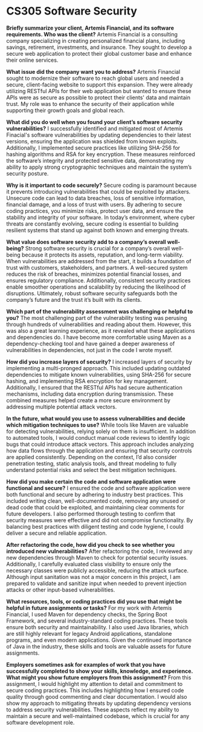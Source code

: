 # CS305 Software Security

**Briefly summarize your client, Artemis Financial, and its software requirements. Who was the client?**
Artemis Financial is a consulting company specializing in creating personalized financial plans, including savings, retirement, investments, and insurance. They sought to develop a secure web application to protect their global customer base and enhance their online services. 

**What issue did the company want you to address?**
Artemis Financial sought to modernize their software to reach global users and needed a secure, client-facing website to support this expansion. They were already utilizing RESTful APIs for their web application but wanted to ensure these APIs were as secure as possible to protect their clients' data and maintain trust. My role was to enhance the security of their application while supporting their growth goals and global reach. 

**What did you do well when you found your client’s software security vulnerabilities?**
I successfully identified and mitigated most of Artemis Finacial's software vulnerabilities by updating dependencies to their latest versions, ensuring the application was shielded from known exploits. Additionally, I implemented secure practices like utilizing SHA-256 for hashing algorithms and RSA for key encryption. These measures reinforced the software’s integrity and protected sensitive data, demonstrating my ability to apply strong cryptographic techniques and maintain the system’s security posture.

**Why is it important to code securely?**
Secure coding is paramount because it prevents introducing vulnerabilities that could be exploited by attackers. Unsecure code can lead to data breaches, loss of sensitive information, financial damage, and a loss of trust with users. By adhering to secure coding practices, you minimize risks, protect user data, and ensure the stability and integrity of your software. In today’s environment, where cyber threats are constantly evolving, secure coding is essential to building resilient systems that stand up against both known and emerging threats. 

**What value does software security add to a company’s overall well-being?**
Strong software security is crucial for a company’s overall well-being because it protects its assets, reputation, and long-term viability. When vulnerabilities are addressed from the start, it builds a foundation of trust with customers, stakeholders, and partners. A well-secured system reduces the risk of breaches, minimizes potential financial losses, and ensures regulatory compliance. Additionally, consistent security practices enable smoother operations and scalability by reducing the likelihood of disruptions. Ultimately, robust software security safeguards both the company’s future and the trust it’s built with its clients. 

**Which part of the vulnerability assessment was challenging or helpful to you?**
The most challenging part of the vulnerability testing was perusing through hundreds of vulnerabilities and reading about them. However, this was also a great learning experience, as it revealed what these applications and dependencies do. I have become more comfortable using Maven as a dependency-checking tool and have gained a deeper awareness of vulnerabilities in dependencies, not just in the code I wrote myself. 

**How did you increase layers of security?**
I increased layers of security by implementing a multi-pronged approach. This included updating outdated dependencies to mitigate known vulnerabilities, using SHA-256 for secure hashing, and implementing RSA encryption for key management. Additionally, I ensured that the RESTful APIs had secure authentication mechanisms, including data encryption during transmission. These combined measures helped create a more secure environment by addressing multiple potential attack vectors. 

**In the future, what would you use to assess vulnerabilities and decide which mitigation techniques to use?**
While tools like Maven are valuable for detecting vulnerabilities, relying solely on them is insufficient. In addition to automated tools, I would conduct manual code reviews to identify logic bugs that could introduce attack vectors. This approach includes analyzing how data flows through the application and ensuring that security controls are applied consistently. Depending on the context, I’d also consider penetration testing, static analysis tools, and threat modeling to fully understand potential risks and select the best mitigation techniques. 

**How did you make certain the code and software application were functional and secure?**
I ensured the code and software application were both functional and secure by adhering to industry best practices. This included writing clean, well-documented code, removing any unused or dead code that could be exploited, and maintaining clear comments for future developers. I also performed thorough testing to confirm that security measures were effective and did not compromise functionality. By balancing best practices with diligent testing and code hygiene, I could deliver a secure and reliable application. 

**After refactoring the code, how did you check to see whether you introduced new vulnerabilities?**
After refactoring the code, I reviewed any new dependencies through Maven to check for potential security issues. Additionally, I carefully evaluated class visibility to ensure only the necessary classes were publicly accessible, reducing the attack surface. Although input sanitation was not a major concern in this project, I am prepared to validate and sanitize input when needed to prevent injection attacks or other input-based vulnerabilities.

**What resources, tools, or coding practices did you use that might be helpful in future assignments or tasks?**
For my work with Artemis Financial, I used Maven for dependency checks, the Spring Boot Framework, and several industry-standard coding practices. These tools ensure both security and maintainability. I also used Java libraries, which are still highly relevant for legacy Android applications, standalone programs, and even modern applications. Given the continued importance of Java in the industry, these skills and tools are valuable assets for future assignments. 

**Employers sometimes ask for examples of work that you have successfully completed to show your skills, knowledge, and experience. What might you show future employers from this assignment?**
From this assignment, I would highlight my attention to detail and commitment to secure coding practices. This includes highlighting how I ensured code quality through good commenting and clear documentation. I would also show my approach to mitigating threats by updating dependency versions to address security vulnerabilities. These aspects reflect my ability to maintain a secure and well-maintained codebase, which is crucial for any software development role. 

 
